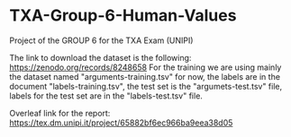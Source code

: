 # TXA-Group-6-Human-Values
Project of the GROUP 6 for the TXA Exam (UNIPI)

The link to download the dataset is the following: https://zenodo.org/records/8248658
For the training we are using mainly the dataset named "arguments-training.tsv" for now, 
the labels are in the document "labels-training.tsv", the test set is the "argumets-test.tsv" file, labels for the test set are in the "labels-test.tsv" file.

Overleaf link for the report: https://tex.dm.unipi.it/project/65882bf6ec966ba9eea38d05
